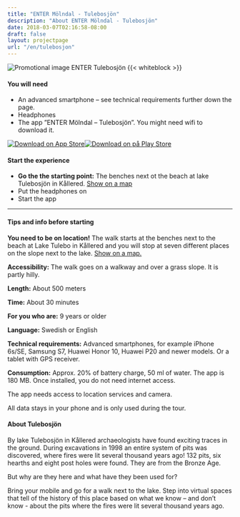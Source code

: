 ```yaml
---
title: "ENTER Mölndal - Tulebosjön"
description: "About ENTER Mölndal - Tulebosjön"
date: 2018-03-07T02:16:58-08:00
draft: false
layout: projectpage
url: "/en/tulebosjon"
---
```

![Promotional image ENTER Tulebosjön](/img/entertulebo_m.jpg)
{{< whiteblock >}}

#### **You will need**
* An advanced smartphone – see technical requirements further down the page.
* Headphones
* The app ”ENTER Mölndal – Tulebosjön”. You might need wifi to download it.

[![Download on App Store](/img/appstore_eng.png)](https://itunes.apple.com/us/app/enter-mölndal-tulebosjön/id1435578995)[![Download on på Play Store](/img/playstore_eng.png)](https://play.google.com/store/apps/details?id=se.ri.enter.tulebosjon)

#### **Start the experience** 
* **Go the the starting point:** The benches next ot the beach at lake Tulebosjön in Kållered. [Show on a map](https://www.google.com/maps/place/Tulebosjön/@57.6088649,12.0795169,957m/data=!3m1!1e3!4m13!1m7!3m6!1s0x464ff1d6a9aa3343:0xf7aa33a0d7083e7f!2sTulebosjön!3b1!8m2!3d57.6166667!4d12.0833333!3m4!1s0x0:0x3224c4572eb6452d!8m2!3d57.6089676!4d12.0816913)
* Put the headphones on
* Start the app

---
#### **Tips and info before starting** 
**You need to be on location!** The walk starts at the benches next to the beach at Lake Tulebo in Kållered and you will stop at seven different places on the slope next to the lake. [Show on a map.](https://www.google.com/maps/place/Tulebosjön/@57.6088649,12.0795169,957m/data=!3m1!1e3!4m13!1m7!3m6!1s0x464ff1d6a9aa3343:0xf7aa33a0d7083e7f!2sTulebosjön!3b1!8m2!3d57.6166667!4d12.0833333!3m4!1s0x0:0x3224c4572eb6452d!8m2!3d57.6089676!4d12.0816913)

**Accessibility:** The walk goes on a walkway and over a grass slope. It is partly hilly. 

**Length:** About 500 meters

**Time:** About 30 minutes

**For you who are:** 9 years or older

**Language:** Swedish or English

**Technical requirements:** Advanced smartphones, for example iPhone 6s/SE, Samsung S7, Huawei Honor 10, Huawei P20 and newer models. Or a tablet with GPS receiver.

**Consumption:** Approx. 20% of battery charge, 50 ml of water. The app is 180 MB. Once installed, you do not need internet access.

The app needs access to location services and camera.

All data stays in your phone and is only used during the tour.

#### **About Tulebosjön**
By lake Tulebosjön in Kållered archaeologists have found exciting traces in the ground. During excavations in 1998 an entire system of pits was discovered, where fires were lit several thousand years ago! 132 pits, six hearths and eight post holes were found. They are from the Bronze Age.

But why are they here and what have they been used for?

Bring your mobile and go for a walk next to the lake. Step into virtual spaces that tell of the history of this place based on what we know – and don’t know - about the pits where the fires were lit several thousand years ago.
